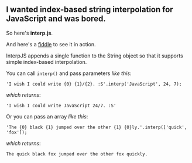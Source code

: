 ## I wanted index-based string interpolation for JavaScript and was bored.

So here's **interp.js**.

And here's a [fiddle](https://jsfiddle.net/29j1v7gy/5/) to see it in action.

InterpJS appends a single function to the String object so that it supports simple index-based interpolation.

You can call `interp()` and pass parameters *like this*:

`'I wish I could write {0} {1}/{2}. :S'.interp('JavaScript', 24, 7);`

*which returns*:

`'I wish I could write JavaScript 24/7. :S'`

Or you can pass an array *like this*:

`'The {0} black {1} jumped over the other {1} {0}ly.'.interp(['quick', 'fox']);`

*which returns*:

`The quick black fox jumped over the other fox quickly.`
